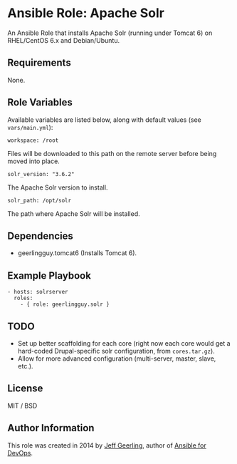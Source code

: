# Ansible Role: Apache Solr

An Ansible Role that installs Apache Solr (running under Tomcat 6) on RHEL/CentOS 6.x and Debian/Ubuntu.

## Requirements

None.

## Role Variables

Available variables are listed below, along with default values (see `vars/main.yml`):

    workspace: /root

Files will be downloaded to this path on the remote server before being moved into place.

    solr_version: "3.6.2"

The Apache Solr version to install.

    solr_path: /opt/solr

The path where Apache Solr will be installed.

## Dependencies

  - geerlingguy.tomcat6 (Installs Tomcat 6).

## Example Playbook

    - hosts: solrserver
      roles:
        - { role: geerlingguy.solr }

## TODO

  - Set up better scaffolding for each core (right now each core would get a hard-coded Drupal-specific solr configuration, from `cores.tar.gz`).
  - Allow for more advanced configuration (multi-server, master, slave, etc.).

## License

MIT / BSD

## Author Information

This role was created in 2014 by [Jeff Geerling](http://jeffgeerling.com/), author of [Ansible for DevOps](http://ansiblefordevops.com/).
